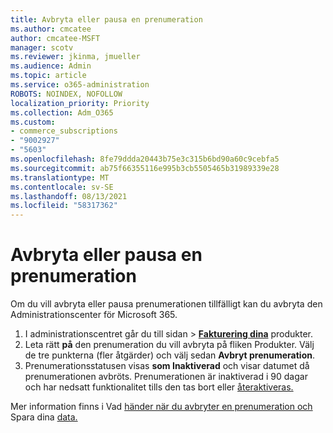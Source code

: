 ```yaml
---
title: Avbryta eller pausa en prenumeration
ms.author: cmcatee
author: cmcatee-MSFT
manager: scotv
ms.reviewer: jkinma, jmueller
ms.audience: Admin
ms.topic: article
ms.service: o365-administration
ROBOTS: NOINDEX, NOFOLLOW
localization_priority: Priority
ms.collection: Adm_O365
ms.custom:
- commerce_subscriptions
- "9002927"
- "5603"
ms.openlocfilehash: 8fe79ddda20443b75e3c315b6bd90a60c9cebfa5
ms.sourcegitcommit: ab75f66355116e995b3cb5505465b31989339e28
ms.translationtype: MT
ms.contentlocale: sv-SE
ms.lasthandoff: 08/13/2021
ms.locfileid: "58317362"
---
```

# <a name="suspend-or-pause-a-subscription"></a>Avbryta eller pausa en prenumeration

Om du vill avbryta eller pausa prenumerationen tillfälligt kan du avbryta den Administrationscenter för Microsoft 365.

1. I administrationscentret går du till sidan  >  **[Fakturering dina](https://go.microsoft.com/fwlink/p/?linkid=842054)** produkter.
2. Leta rätt **på** den prenumeration du vill avbryta på fliken Produkter. Välj de tre punkterna (fler åtgärder) och välj sedan **Avbryt prenumeration**.
3. Prenumerationsstatusen visas **som Inaktiverad** och visar datumet då prenumerationen avbröts. Prenumerationen är inaktiverad i 90 dagar och har nedsatt funktionalitet tills den tas bort eller [återaktiveras.](https://docs.microsoft.com/microsoft-365/commerce/subscriptions/reactivate-your-subscription)

Mer information finns i Vad [händer när du avbryter en prenumeration och](https://docs.microsoft.com/microsoft-365/commerce/subscriptions/cancel-your-subscription#what-happens-when-you-cancel-a-subscription) Spara dina [data.](https://docs.microsoft.com/microsoft-365/commerce/subscriptions/cancel-your-subscription#save-your-data)
